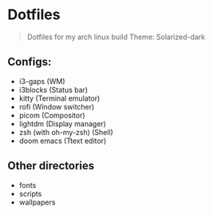 # Dotfiles

> Dotfiles for my arch linux build
> Theme: Solarized-dark

## Configs:
- i3-gaps (WM)
- i3blocks (Status bar)
- kitty (Terminal emulator)
- rofi (Window switcher)
- picom (Compositor)
- lightdm (Display manager)
- zsh (with oh-my-zsh) (Shell)
- doom emacs (Ttext editor)

## Other directories
- fonts
- scripts
- wallpapers
